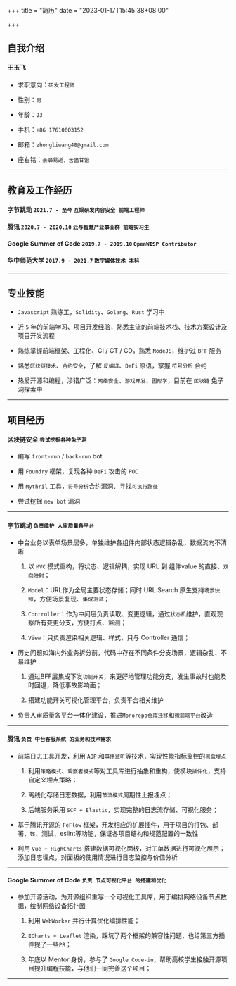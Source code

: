 +++
title = "简历"
date = "2023-01-17T15:45:38+08:00"

+++

## 自我介绍

#### 王玉飞

- 求职意向：`研发工程师`

- 性别：`男`

- 年龄：`23`

- 手机：`+86 17610603152`

- 邮箱：`zhongliwang48@gmail.com`

- 座右铭：`荼靡易逝，苦蛊甘饴​`

------

## 教育及工作经历

#### 字节跳动 `2021.7 - 至今` `互娱研发内容安全 前端工程师`
#### 腾讯 `2020.7 - 2020.10` `云与智慧产业事业群 前端实习生`
#### Google Summer of Code `2019.7 - 2019.10` `OpenWISP Contributor`
#### 华中师范大学 `2017.9 - 2021.7` `数字媒体技术 本科`

------

## 专业技能

- `Javascript` 熟练工，`Solidity`、`Golang`、`Rust` 学习中

- 近 `5` 年的前端学习、项目开发经验，熟悉主流的前端技术栈、技术方案设计及项目开发流程

- 熟练掌握前端框架、工程化、CI / CT / CD，熟悉 `NodeJS`，维护过 `BFF` 服务

- 熟悉`区块链技术`、`合约安全`，了解 `反编译`、`DeFi` 原语，掌握 `符号分析` 合约

- 热爱开源和编程，涉猎广泛：`网络安全`、`游戏开发`、`图形学`，目前在 `区块链` 兔子洞探索中

------

## 项目经历

#### 区块链安全 `尝试挖掘各种兔子洞`

- 编写 `front-run` / `back-run` bot

- 用 `Foundry` 框架，复现各种 `DeFi` 攻击的 `POC`

- 用 `Mythril` 工具，`符号分析`合约漏洞、寻找`可执行路径`

- 尝试挖掘 `mev bot` 漏洞

------

#### 字节跳动 `负责维护 人审质量各平台`

- 中台业务以表单场景居多，单独维护各组件内部状态逻辑杂乱，数据流向不清晰
  1. 以 `MVC` 模式重构，将状态、逻辑解耦，实现 URL 到 组件value 的直接、`双向映射`；

  2. `Model`：URL作为全局主要状态存储；同时 URL Search 原生支持`场景快照`，方便场景复现、`集成测试`；

  3. `Controller`：作为中间层负责读取、变更逻辑，通过`状态机`维护，直观观察所有变更分支，方便打点、监测；

  4. `View`：只负责渲染相关逻辑、样式，只与 Controller 通信；

- 历史问题如海内外业务拆分前，代码中存在不同条件分支场景，逻辑杂乱、不易维护
  1. 通过BFF层集成下发`功能开关`，来更好地管理功能分支，发生事故时也能及时回退，降低事故影响面；

  2. 搭建功能开关可视化管理平台，负责平台相关维护

- 负责人审质量各平台一体化建设，推进`Monorepo仓库迁移`和`微前端平台`改造

------

#### 腾讯 `负责 中台客服系统 的业务和技术需求`

- 前端日志工具开发，利用 `AOP` 和`事件监听`等技术，实现性能指标监控的`黑盒埋点`
  1. 利用`策略模式`、`观察者模式`等对工具库进行抽象和重构，使模块`插件化`，支持自定义埋点策略；

  2. 离线化存储日志数据，利用`节流模式`周期性上报埋点；

  3. 后端服务采用 `SCF + Elastic`，实现完整的日志流存储、可视化服务；

- 基于腾讯开源的 `FeFlow` 框架，开发相应的扩展插件，用于项目的打包、部署、ts、测试、eslint等功能，保证各项目结构和规范配置的一致性

- 利用 `Vue + HighCharts` 搭建数据可视化面板，对工单数据进行可视化展示；添加日志埋点，对面板的使用情况进行日志监控与价值分析

------

#### Google Summer of Code `负责 节点可视化平台 的搭建和优化`

- 参加开源活动，为开源组织重写一个可视化工具库，用于编排网络设备节点数据，绘制网络设备拓扑图
  1. 利用 `WebWorker` 并行计算优化编排性能；

  2. `ECharts + Leaflet` 渲染，踩坑了两个框架的兼容性问题，也给第三方插件提了一些`PR`；

  3. 年底以 Mentor 身份，参与了 `Google Code-in`，帮助高校学生接触开源项目提升编程技能，与他们一同完善这个项目；

------

